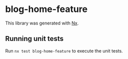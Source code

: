 # blog-home-feature

This library was generated with [Nx](https://nx.dev).

## Running unit tests

Run `nx test blog-home-feature` to execute the unit tests.
